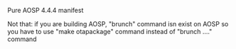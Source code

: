 Pure AOSP 4.4.4 manifest

Not that: if you are building AOSP, "brunch" command isn exist on AOSP so you have to use "make otapackage" command instead of "brunch ...." command
